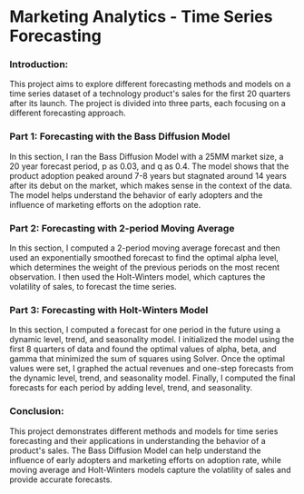 # Marketing Analytics - Time Series Forecasting

### Introduction:

This project aims to explore different forecasting methods and models on a time series dataset of a technology product's sales for the first 20 quarters after its launch. The project is divided into three parts, each focusing on a different forecasting approach.

### Part 1: Forecasting with the Bass Diffusion Model

In this section, I ran the Bass Diffusion Model with a 25MM market size, a 20 year forecast period, p as 0.03, and q as 0.4. The model shows that the product adoption peaked around 7-8 years but stagnated around 14 years after its debut on the market, which makes sense in the context of the data. The model helps understand the behavior of early adopters and the influence of marketing efforts on the adoption rate.

### Part 2: Forecasting with 2-period Moving Average

In this section, I computed a 2-period moving average forecast and then used an exponentially smoothed forecast to find the optimal alpha level, which determines the weight of the previous periods on the most recent observation. I then used the Holt-Winters model, which captures the volatility of sales, to forecast the time series.

### Part 3: Forecasting with Holt-Winters Model

In this section, I computed a forecast for one period in the future using a dynamic level, trend, and seasonality model. I initialized the model using the first 8 quarters of data and found the optimal values of alpha, beta, and gamma that minimized the sum of squares using Solver. Once the optimal values were set, I graphed the actual revenues and one-step forecasts from the dynamic level, trend, and seasonality model. Finally, I computed the final forecasts for each period by adding level, trend, and seasonality.

### Conclusion:

This project demonstrates different methods and models for time series forecasting and their applications in understanding the behavior of a product's sales. The Bass Diffusion Model can help understand the influence of early adopters and marketing efforts on adoption rate, while moving average and Holt-Winters models capture the volatility of sales and provide accurate forecasts.
